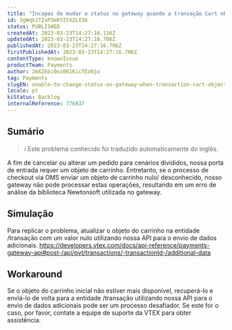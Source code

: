 ```yaml
---
title: "Incapaz de mudar o status no gateway quando a transação Cart objeto em /transação é 'desconhecido'."
id: 3gWqk1T2xP3eRYZtXZLX3b
status: PUBLISHED
createdAt: 2023-03-23T14:27:16.116Z
updatedAt: 2023-03-23T14:27:16.706Z
publishedAt: 2023-03-23T14:27:16.706Z
firstPublishedAt: 2023-03-23T14:27:16.706Z
contentType: knownIssue
productTeam: Payments
author: 2mXZkbi0oi061KicTExNjo
tag: Payments
slugEN: unable-to-change-status-on-gateway-when-transaction-cart-object-in-transaction-is-unknown
locale: pt
kiStatus: Backlog
internalReference: 776837
---
```


## Sumário

>ℹ️ Este problema conhecido foi traduzido automaticamente do inglês.


A fim de cancelar ou alterar um pedido para cenários divididos, nossa porta de entrada requer um objeto de carrinho. Entretanto, se o processo de checkout via OMS enviar um objeto de carrinho nulo/ desconhecido, nosso gateway não pode processar estas operações, resultando em um erro de análise da biblioteca Newtonsoft utilizada no gateway.


##

## Simulação


Para replicar o problema, atualizar o objeto do carrinho na entidade /transação com um valor nulo utilizando nossa API para o envio de dados adicionais.
https://developers.vtex.com/docs/api-reference/payments-gateway-api#post-/api/pvt/transactions/-transactionId-/additional-data


##

## Workaround


Se o objeto do carrinho inicial não estiver mais disponível, recuperá-lo e enviá-lo de volta para a entidade /transação utilizando nossa API para o envio de dados adicionais pode ser um processo desafiador. Se este for o caso, por favor, contate a equipe de suporte da VTEX para obter assistência.





